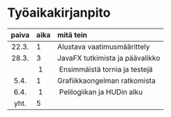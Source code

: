 # Työaikakirjanpito

| paiva | aika | mitä tein                       |
| :----:|:-----| :-----                          | 
| 22.3. | 1    | Alustava vaatimusmäärittely     |
| 28.3. | 3    | JavaFX tutkimista ja päävalikko |
|       | 1    | Ensimmäistä tornia ja testejä   |
|  5.4. | 1    | Grafiikkaongelman ratkomista    |
|  6.4. | 1    | Pelilogiikan ja HUDin alku      |
| yht.  | 5    |                                 |
